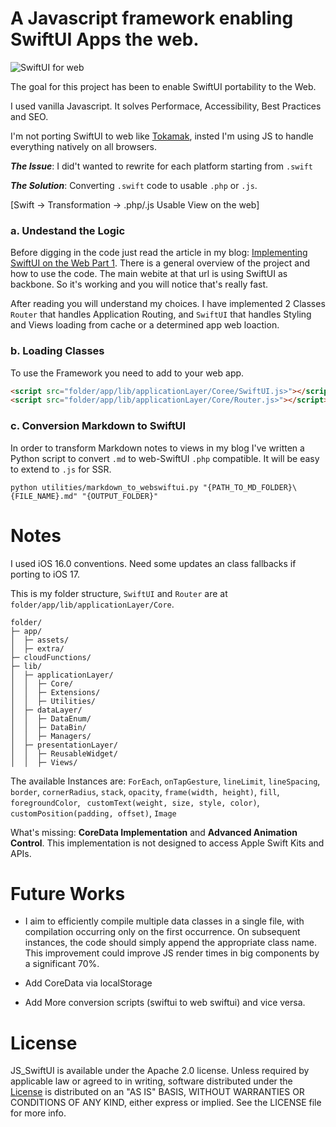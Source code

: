 # A Javascript framework enabling SwiftUI Apps the web.

![SwiftUI for web](https://www.actum.it/app/lib/dataLayer/DataBin/swiftui-drawn-logo.webp)

The goal for this project has been to enable SwiftUI portability to the Web.

I used vanilla Javascript. It solves Performace, Accessibility, Best Practices and SEO.

I'm not porting SwiftUI to web like [Tokamak](https://github.com/TokamakUI/Tokamak), insted I'm using JS to handle everything natively on all browsers.

***The Issue***: I did't wanted to rewrite for each platform starting from `.swift`

***The Solution***: Converting `.swift` code to usable `.php` or `.js`.

[Swift -> Transformation -> .php/.js Usable View on the web]

### a. Undestand the Logic

Before digging in the code just read the article in my blog: [Implementing SwiftUI on the Web Part 1](https://www.actum.it/ArticleReaderView/2023-10-13-implementing-swiftui-on-the-web-part-1). There is a general overview of the project and how to use the code. The main webite at that url is using SwiftUI as backbone. So it's working and you will notice that's really fast.

After reading you will understand my choices. I have implemented 2 Classes `Router` that handles Application Routing, and `SwiftUI` that handles Styling and Views loading from cache or a determined app web loaction.

### b. Loading  Classes

To use the Framework you need to add to your web app.

``` html
<script src="folder/app/lib/applicationLayer/Coree/SwiftUI.js>"></script>
<script src="folder/app/lib/applicationLayer/Core/Router.js>"></script>
```

### c. Conversion Markdown to SwiftUI

In order to transform Markdown notes to views in my blog I've written a Python script to convert `.md` to web-SwiftUI `.php` compatible. It will be easy to extend to `.js` for SSR.

``` terminal
python utilities/markdown_to_webswiftui.py "{PATH_TO_MD_FOLDER}\{FILE_NAME}.md" "{OUTPUT_FOLDER}"
```

# Notes

I used iOS 16.0 conventions. Need some updates an class fallbacks if porting to iOS 17.

This is my folder structure, `SwiftUI` and `Router` are at `folder/app/lib/applicationLayer/Core`.
```
folder/
├─ app/
│  ├─ assets/
│  ├─ extra/
├─ cloudFunctions/
├─ lib/
│  ├─ applicationLayer/
│  │  ├─ Core/
│  │  ├─ Extensions/
│  │  ├─ Utilities/
│  ├─ dataLayer/
│  │  ├─ DataEnum/
│  │  ├─ DataBin/
│  │  ├─ Managers/
│  ├─ presentationLayer/
│  │  ├─ ReusableWidget/
│  │  ├─ Views/
```

The available Instances are: `ForEach`, `onTapGesture`, `lineLimit`, `lineSpacing`, `border`, `cornerRadius`, `stack`, `opacity`, `frame(width, height)`, `fill`, `foregroundColor`, ` customText(weight, size, style, color)`, `customPosition(padding, offset)`, `Image`

What's missing: **CoreData Implementation** and  **Advanced Animation Control**. This implementation is not designed to access Apple Swift Kits and APIs. 



# Future Works

- I aim to efficiently compile multiple data classes in a single file, with compilation occurring only on the first occurrence. On subsequent instances, the code should simply append the appropriate class name. This improvement could improve JS render times in big components by a significant 70%.

- Add CoreData via localStorage

- Add More conversion scripts (swiftui to web swiftui) and vice versa. 

# License
JS_SwiftUI is available under the Apache 2.0 license. Unless required by applicable law or agreed to in writing, software distributed under the [License](https://github.com/ardizio/web-SwiftUI/blob/main/LICENSE) is distributed on an "AS IS" BASIS, WITHOUT WARRANTIES OR CONDITIONS OF ANY KIND, either express or implied. See the LICENSE file for more info.
